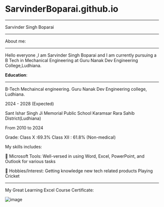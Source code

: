# SarvinderBoparai.github.io
___
Sarvinder Singh Boparai

___
About me:
___
Hello everyone ,I am Sarvinder Singh Boparai and I am currently pursuing a B Tech in Mechanical Engineering at Guru Nanak Dev Engineering College,Ludhiana.
 
**Education**:
___
B-Tech Mechaincal engineering.
Guru Nanak Dev Engineering college, Ludhiana.

2024 - 2028 (Expected)

Sant Ishar Singh Ji Memorial Public School Karamsar Rara Sahib District(Ludhiana)

From 2010 to 2024

Grade: Class X :69.3%
Class XII : 61.8% (Non-medical)

My skills includes:

💼 Microsoft Tools: Well-versed in using Word, Excel, PowerPoint, and Outlook for various tasks

🏏 Hobbies/Interest:
Getting knowledge new tech related products
Playing Cricket
___
My Great Learning Excel Course Certificate:


![image](https://github.com/user-attachments/assets/fb2008a8-aeb4-40ba-801d-6de91c058d51)


